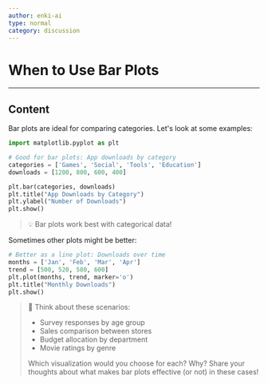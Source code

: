 ```yaml
---
author: enki-ai
type: normal
category: discussion
---
```


# When to Use Bar Plots

---
## Content

Bar plots are ideal for comparing categories. Let's look at some examples:

```python
import matplotlib.pyplot as plt

# Good for bar plots: App downloads by category
categories = ['Games', 'Social', 'Tools', 'Education']
downloads = [1200, 800, 600, 400]

plt.bar(categories, downloads)
plt.title("App Downloads by Category")
plt.ylabel("Number of Downloads")
plt.show()
```

> 💡 Bar plots work best with categorical data!

Sometimes other plots might be better:

```python
# Better as a line plot: Downloads over time
months = ['Jan', 'Feb', 'Mar', 'Apr']
trend = [500, 520, 580, 600]
plt.plot(months, trend, marker='o')
plt.title("Monthly Downloads")
plt.show()
```

> 💬 Think about these scenarios:
> - Survey responses by age group
> - Sales comparison between stores
> - Budget allocation by department
> - Movie ratings by genre
>
> Which visualization would you choose for each? Why?
> Share your thoughts about what makes bar plots effective (or not) in these cases! 